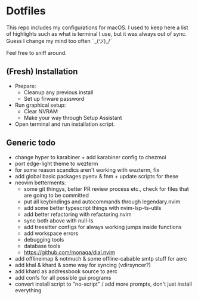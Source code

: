 # Dotfiles

This repo includes my configurations for macOS. I used to keep here a list of highlights such as what is terminal I use, but it was always out of sync. Guess I change my mind too often ¯\_(ツ)_/¯

Feel free to sniff around.

## (Fresh) Installation

- Prepare:
  - Cleanup any previous install
  - Set up firware password
- Run graphical setup:
  - Clear NVRAM
  - Make your way through Setup Assistant
- Open terminal and run installation script.

## Generic todo

- change hyper to karabiner + add karabiner config to chezmoi
- port edge-light theme to wezterm
- for some reason scandics aren't working with wezterm, fix
- add global basic packages pyenv & fnm + update scripts for these
- neovim betterments:
  - some git thingys, better PR review process etc., check for files that are going to be committed
  - put all keybindings and autocommands through legendary.nvim
  - add some better typescript things with nvim-lsp-ts-utils
  - add better refactoring with refactoring.nvim
  - sync both above with null-ls
  - add treesitter configs for always working jumps inside functions
  - add workspace errors
  - debugging tools
  - database tools
  - <https://github.com/monaqa/dial.nvim>
- add offlineimap & notmuch & some offline-cabable smtp stuff for aerc
- add khal & khard & some way for syncing (vdirsyncer?)
- add khard as addressbook source to aerc
- add confs for all possible gui programs
- convert install script to "no-script" / add more prompts, don't just install everything

